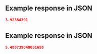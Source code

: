 ## Example response in JSON

```json
3.92384391
```

## Example response in JSON

```json
5.488739048031658
```


